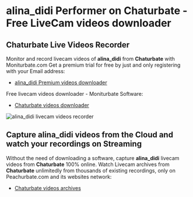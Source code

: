 # alina_didi Performer on Chaturbate - Free LiveCam videos downloader

## Chaturbate Live Videos Recorder

Monitor and record livecam videos of **alina_didi** from **Chaturbate** with Moniturbate.com
Get a premium trial for free by just and only registering with your Email address:
* [alina_didi Premium videos downloader](https://moniturbate.com/request-demo-licence-key.html)

Free livecam videos downloader - Moniturbate Software:
* [Chaturbate videos downloader](https://moniturbate.com/moniturbate-download-software.html)

![alina_didi livecam videos recorder](https://peachurnet.com/templates/moniturbate-software.png)


## Capture alina_didi videos from the Cloud and watch your recordings on Streaming

Without the need of downloading a software, capture **alina_didi** livecam videos from **Chaturbate** 100% online.
Watch Livecam archives from **Chaturbate** unlimitedly from thousands of existing recordings, only on Peachurbate.com and its websites network:
* [Chaturbate videos archives](https://peachurnet.com/)
